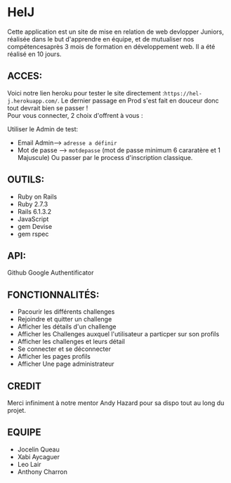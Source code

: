 # HelJ

Cette application est un site de mise en relation de web devlopper Juniors, réalisée dans le but d'apprendre en équipe, et de mutualiser nos compétencesaprès 3 mois de formation en développement web. Il a été réalisé en 10 jours.  

## ACCES:

Voici notre lien heroku pour tester le site directement :`https://hel-j.herokuapp.com/`.
Le dernier passage en Prod s'est fait en douceur donc tout devrait bien se passer !  
Pour vous connecter, 2 choix d'offrent à vous :  

Utiliser le Admin de test:  
* Email Admin--> `adresse a définir`  
* Mot de passe --> `motdepasse`  (mot de passe minimum 6 cararatère et 1 Majuscule)
Ou passer par le process d'inscription classique.  

## OUTILS:
 
- Ruby on Rails  
- Ruby 2.7.3  
- Rails 6.1.3.2  
- JavaScript 
- gem Devise
- gem rspec

## API:

Github
Google Authentificator

## FONCTIONNALITÉS:

 - Pacourir les différents challenges
 - Rejoindre et quitter un challenge  
 - Afficher les détails d'un challenge
 - Afficher les Challenges auxquel l'utilisateur a particper sur son profils
 - Afficher les challenges et leurs détail
 - Se connecter et se déconnecter  
 - Afficher les pages profils  
 - Afficher Une page administrateur   

## CREDIT
Merci infiniment à notre mentor Andy Hazard pour sa dispo tout au long du projet.  

## EQUIPE

- Jocelin Queau   
- Xabi Aycaguer  
- Leo Lair   
- Anthony Charron  